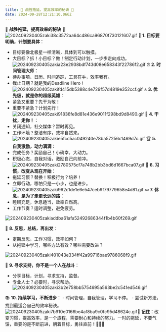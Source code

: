 ```yaml
---
title: 🚀 战胜拖延，提高效率的秘诀 🚀
date: 2024-09-28T12:21:10.066Z
---
```




🚀 **战胜拖延，提高效率的秘诀** 🚀
![202409230405zaki38c3572aa64c486ca96870f730121607.gif](https://raw.githubusercontent.com/dudupoppy/picx-images-hosting/master/biaoqing/奶茶鼠/202409230405zaki38c3572aa64c486ca96870f730121607.gif)
🎯 **1. 目标要明确，计划要具体**：
   - 目标要像北极星一样清晰，具体到可以触摸。
   - 大目标？拆！小目标？做！制定行动计划，一步步走向成功。
![202409230405zakia23e2938bdf743d08e658343f22786f2.gif](https://raw.githubusercontent.com/dudupoppy/picx-images-hosting/master/biaoqing/奶茶鼠/202409230405zakia23e2938bdf743d08e658343f22786f2.gif)
⏰ **2. 时间管理大师**：
   - 待办事项、日历、时间追踪，工具在手，效率我有。
   - 截止日期？就是我的Deadline Hero！
![202409230405zakifd415db5388c4e729f57d4819e352ccf.gif](https://raw.githubusercontent.com/dudupoppy/picx-images-hosting/master/biaoqing/奶茶鼠/202409230405zakifd415db5388c4e729f57d4819e352ccf.gif)
🔝 **3. 优先级，就是你的超级英雄**：
   - 紧急又重要？先干为敬！
   - 重要不紧急？计划先行！
![202409230405zaki91836fe8d81e436e9011f298bd9d8490.gif](https://raw.githubusercontent.com/dudupoppy/picx-images-hosting/master/biaoqing/奶茶鼠/202409230405zaki91836fe8d81e436e9011f298bd9d8490.gif)
🚫 **4. 干扰，走你！**：
   - 关闭通知，社交媒体？暂时再见。
   - 工作环境？整洁有序，效率自然来。
![202409230405zakie5fcc5ac049240e78ba57256c1469d7c.gif](https://raw.githubusercontent.com/dudupoppy/picx-images-hosting/master/biaoqing/奶茶鼠/202409230405zakie5fcc5ac049240e78ba57256c1469d7c.gif)
🏆 **5. 自我激励，动力满满**：
   - 完成任务？奖励自己！小确幸，大动力。
   - 积极心态，自我对话，激励自己向前冲。
![202409230405zaki2780575cf7a748b2bb3bd6d1667bca07.gif](https://raw.githubusercontent.com/dudupoppy/picx-images-hosting/master/biaoqing/奶茶鼠/202409230405zaki2780575cf7a748b2bb3bd6d1667bca07.gif)
🔄 **6. 习惯，改变从现在开始**：
   - 拖延习惯？替换！积极行为？培养！
   - 立即行动，哪怕只是一小步，也是进步。
![202409230405zaki962c1de1e6e547ceb9f79779658e4d81.gif](https://raw.githubusercontent.com/dudupoppy/picx-images-hosting/master/biaoqing/奶茶鼠/202409230405zaki962c1de1e6e547ceb9f79779658e4d81.gif)
💤 **7. 休息，是为了走更长远的路**：
   - 睡眠充足，休息适当，效率自然高。
   - 工作节奏？适时调整，避免疲劳。

![202409230405zakiaddba61afa52492686344f1b4b60f269.gif](https://raw.githubusercontent.com/dudupoppy/picx-images-hosting/master/biaoqing/奶茶鼠/202409230405zakiaddba61afa52492686344f1b4b60f269.gif)

🤔 **8. 反思，总结，再出发**：
   - 定期反思，工作习惯，效率如何？
   - 从拖延中学习，哪些方法有效？哪些需要改进？

![202409230405zaki401043e334ff42a99716bae9786068f9.gif](https://raw.githubusercontent.com/dudupoppy/picx-images-hosting/master/biaoqing/奶茶鼠/202409230405zaki401043e334ff42a99716bae9786068f9.gif)

🤝 **9. 寻求支持，你不是一个人在战斗**：
   - 分享目标，计划，寻求支持，监督。
   - 专业人士？必要时，寻求帮助。
![202409230405zaki3b2e758bb5754695a563be2c541ed546.gif](https://raw.githubusercontent.com/dudupoppy/picx-images-hosting/master/biaoqing/奶茶鼠/202409230405zaki3b2e758bb5754695a563be2c541ed546.gif)

📚 **10. 持续学习，不断进步**：
    - 时间管理，自我管理，学习不停。
    - 尝试新方法，找到最适合自己的效率秘诀。
![202409230405zaki7b910e0166be4af8ba9c0fc95d48624c.gif](https://raw.githubusercontent.com/dudupoppy/picx-images-hosting/master/biaoqing/奶茶鼠/202409230405zaki7b910e0166be4af8ba9c0fc95d48624c.gif)🌟 **记住**：改变习惯，提高效率，是一个旅程，需要耐心和持续的努力。一时的拖延，不要气馁，重要的是不断前进，朝着目标，勇往直前！🏃‍♂️💨